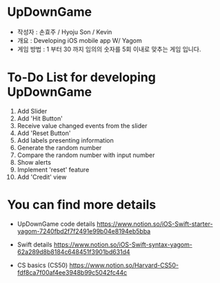 # UpDownGame
- 작성자 : 손효주 / Hyoju Son / Kevin
- 개요 : Developing iOS mobile app <UpDownGame> W/ Yagom
- 게임 방법 : 1 부터 30 까지 임의의 숫자를 5회 이내로 맞추는 게임 입니다.

# To-Do List for developing UpDownGame
1. Add Slider 
2. Add 'Hit Button' 
3. Receive value changed events from the slider 
4. Add 'Reset Button' 
5. Add labels presenting information 
6. Generate the random number 
7. Compare the random number with input number 
8. Show alerts 
9. Implement 'reset' feature 
10. Add 'Credit' view

# You can find more details 
- UpDownGame code details
https://www.notion.so/iOS-Swift-starter-yagom-7240fbd2f7f2491e99b04e8194eb5bba

- Swift details
https://www.notion.so/iOS-Swift-syntax-yagom-62a289d8b8184c648451f3901bd631d4

- CS basics (CS50)
https://www.notion.so/Harvard-CS50-fdf8ca7f00af4ee3948b99c5042fc44c
